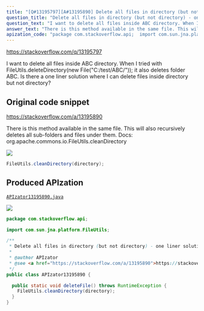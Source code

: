 ```yaml
---
title: "[Q#13195797][A#13195890] Delete all files in directory (but not directory) - one liner solution"
question_title: "Delete all files in directory (but not directory) - one liner solution"
question_text: "I want to delete all files inside ABC directory. When I tried with FileUtils.deleteDirectory(new File(\"C:/test/ABC/\")); it also deletes folder ABC. Is there a one liner solution where I can delete files inside directory but not directory?"
answer_text: "There is this method available in the same file. This will also recursively deletes all sub-folders and files under them. Docs: org.apache.commons.io.FileUtils.cleanDirectory"
apization_code: "package com.stackoverflow.api;  import com.sun.jna.platform.FileUtils;  /**  * Delete all files in directory (but not directory) - one liner solution  *  * @author APIzator  * @see <a href=\"https://stackoverflow.com/a/13195890\">https://stackoverflow.com/a/13195890</a>  */ public class APIzator13195890 {    public static void deleteFile() throws RuntimeException {     FileUtils.cleanDirectory(directory);   } }"
---
```


https://stackoverflow.com/q/13195797

I want to delete all files inside ABC directory.
When I tried with FileUtils.deleteDirectory(new File(&quot;C:/test/ABC/&quot;)); it also deletes folder ABC.
Is there a one liner solution where I can delete files inside directory but not directory?



## Original code snippet

https://stackoverflow.com/a/13195890

There is this method available in the same file. This will also recursively deletes all sub-folders and files under them.
Docs: org.apache.commons.io.FileUtils.cleanDirectory

<div class="code-logo"><img src="/stackoverflow.png" /></div>

```java
FileUtils.cleanDirectory(directory);
```

## Produced APIzation

[`APIzator13195890.java`](https://github.com/pasqualesalza/apization-temp-data/raw/master/search/APIzator13195890.java)

<div class="code-logo"><img src="/apizator.png" /></div>

```java
package com.stackoverflow.api;

import com.sun.jna.platform.FileUtils;

/**
 * Delete all files in directory (but not directory) - one liner solution
 *
 * @author APIzator
 * @see <a href="https://stackoverflow.com/a/13195890">https://stackoverflow.com/a/13195890</a>
 */
public class APIzator13195890 {

  public static void deleteFile() throws RuntimeException {
    FileUtils.cleanDirectory(directory);
  }
}

```
